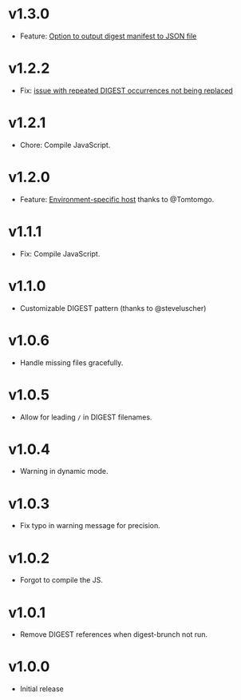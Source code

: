 # v1.3.0

* Feature: [Option to output digest manifest to JSON file][15]

# v1.2.2

* Fix: [issue with repeated DIGEST occurrences not being replaced][11]

# v1.2.1

* Chore: Compile JavaScript.

# v1.2.0

* Feature: [Environment-specific host][10] thanks to @Tomtomgo.

# v1.1.1

* Fix: Compile JavaScript.

# v1.1.0

* Customizable DIGEST pattern (thanks to @steveluscher)

# v1.0.6

* Handle missing files gracefully.

# v1.0.5

* Allow for leading `/` in DIGEST filenames.

# v1.0.4

* Warning in dynamic mode.

# v1.0.3

* Fix typo in warning message for precision.

# v1.0.2

* Forgot to compile the JS.

# v1.0.1

* Remove DIGEST references when digest-brunch not run.

# v1.0.0

* Initial release


[10]: https://github.com/mutewinter/digest-brunch/pull/10
[11]: https://github.com/mutewinter/digest-brunch/issues/11
[15]: https://github.com/mutewinter/digest-brunch/pull/15
